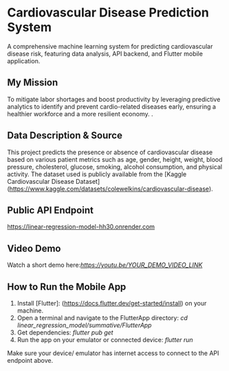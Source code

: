 # Cardiovascular Disease Prediction System

A comprehensive machine learning system for predicting cardiovascular disease risk, featuring data analysis, API backend, and Flutter mobile application.

## My Mission

To mitigate labor shortages and boost productivity by leveraging predictive analytics to identify and prevent cardio-related diseases early, ensuring a healthier workforce and a more resilient economy.
.

## Data Description & Source

This project predicts the presence or absence of cardiovascular disease based on various patient metrics such as age, gender, height, weight, blood pressure, cholesterol, glucose, smoking, alcohol consumption, and physical activity. The dataset used is publicly available from the [Kaggle Cardiovascular Disease Dataset] (https://www.kaggle.com/datasets/colewelkins/cardiovascular-disease).

## Public API Endpoint

https://linear-regression-model-hh30.onrender.com

## Video Demo

Watch a short demo here:*https://youtu.be/YOUR_DEMO_VIDEO_LINK*

## How to Run the Mobile App

1. Install [Flutter]: (https://docs.flutter.dev/get-started/install) on your machine.
2. Open a terminal and navigate to the FlutterApp directory:
   _cd linear_regression_model/summative/FlutterApp_
3. Get dependencies: _flutter pub get_
4. Run the app on your emulator or connected device: _flutter run_

Make sure your device/ emulator has internet access to connect to the API endpoint above.
